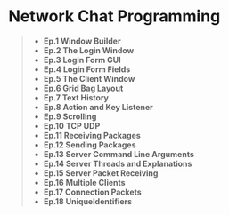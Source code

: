 # **Network Chat Programming**

> - **Ep.1 Window Builder**
> - **Ep.2 The Login Window**
> - **Ep.3 Login Form GUI**
> - **Ep.4 Login Form Fields**
> - **Ep.5 The Client Window**
> - **Ep.6 Grid Bag Layout**
> - **Ep.7 Text History**
> - **Ep.8 Action and Key Listener**
> - **Ep.9 Scrolling**
> - **Ep.10 TCP UDP**
> - **Ep.11 Receiving Packages**
> - **Ep.12 Sending Packages**
> - **Ep.13 Server Command Line Arguments**
> - **Ep.14 Server Threads and Explanations**
> - **Ep.15 Server Packet Receiving**
> - **Ep.16 Multiple Clients**
> - **Ep.17 Connection Packets**
> - **Ep.18 UniqueIdentifiers**